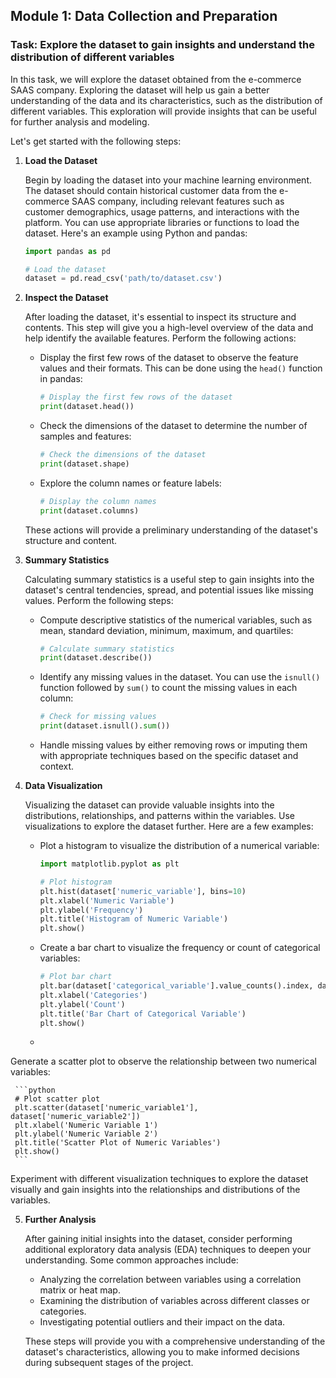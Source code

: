 

## Module 1: Data Collection and Preparation

### Task: Explore the dataset to gain insights and understand the distribution of different variables

In this task, we will explore the dataset obtained from the e-commerce SAAS company. Exploring the dataset will help us gain a better understanding of the data and its characteristics, such as the distribution of different variables. This exploration will provide insights that can be useful for further analysis and modeling.

Let's get started with the following steps:

1. **Load the Dataset**

   Begin by loading the dataset into your machine learning environment. The dataset should contain historical customer data from the e-commerce SAAS company, including relevant features such as customer demographics, usage patterns, and interactions with the platform. You can use appropriate libraries or functions to load the dataset. Here's an example using Python and pandas:

   ```python
   import pandas as pd
   
   # Load the dataset
   dataset = pd.read_csv('path/to/dataset.csv')
   ```

2. **Inspect the Dataset**

   After loading the dataset, it's essential to inspect its structure and contents. This step will give you a high-level overview of the data and help identify the available features. Perform the following actions:

   - Display the first few rows of the dataset to observe the feature values and their formats. This can be done using the `head()` function in pandas:

     ```python
     # Display the first few rows of the dataset
     print(dataset.head())
     ```

   - Check the dimensions of the dataset to determine the number of samples and features:

     ```python
     # Check the dimensions of the dataset
     print(dataset.shape)
     ```

   - Explore the column names or feature labels:

     ```python
     # Display the column names
     print(dataset.columns)
     ```

   These actions will provide a preliminary understanding of the dataset's structure and content.

3. **Summary Statistics**

   Calculating summary statistics is a useful step to gain insights into the dataset's central tendencies, spread, and potential issues like missing values. Perform the following steps:

   - Compute descriptive statistics of the numerical variables, such as mean, standard deviation, minimum, maximum, and quartiles:

     ```python
     # Calculate summary statistics
     print(dataset.describe())
     ```

   - Identify any missing values in the dataset. You can use the `isnull()` function followed by `sum()` to count the missing values in each column:

     ```python
     # Check for missing values
     print(dataset.isnull().sum())
     ```

   - Handle missing values by either removing rows or imputing them with appropriate techniques based on the specific dataset and context.

4. **Data Visualization**

   Visualizing the dataset can provide valuable insights into the distributions, relationships, and patterns within the variables. Use visualizations to explore the dataset further. Here are a few examples:

   - Plot a histogram to visualize the distribution of a numerical variable:

     ```python
     import matplotlib.pyplot as plt
     
     # Plot histogram
     plt.hist(dataset['numeric_variable'], bins=10)
     plt.xlabel('Numeric Variable')
     plt.ylabel('Frequency')
     plt.title('Histogram of Numeric Variable')
     plt.show()
     ```

   - Create a bar chart to visualize the frequency or count of categorical variables:

     ```python
     # Plot bar chart
     plt.bar(dataset['categorical_variable'].value_counts().index, dataset['categorical_variable'].value_counts().values)
     plt.xlabel('Categories')
     plt.ylabel('Count')
     plt.title('Bar Chart of Categorical Variable')
     plt.show()
     ```

   -

 Generate a scatter plot to observe the relationship between two numerical variables:

     ```python
     # Plot scatter plot
     plt.scatter(dataset['numeric_variable1'], dataset['numeric_variable2'])
     plt.xlabel('Numeric Variable 1')
     plt.ylabel('Numeric Variable 2')
     plt.title('Scatter Plot of Numeric Variables')
     plt.show()
     ```

   Experiment with different visualization techniques to explore the dataset visually and gain insights into the relationships and distributions of the variables.

5. **Further Analysis**

   After gaining initial insights into the dataset, consider performing additional exploratory data analysis (EDA) techniques to deepen your understanding. Some common approaches include:

   - Analyzing the correlation between variables using a correlation matrix or heat map.
   - Examining the distribution of variables across different classes or categories.
   - Investigating potential outliers and their impact on the data.

   These steps will provide you with a comprehensive understanding of the dataset's characteristics, allowing you to make informed decisions during subsequent stages of the project.

